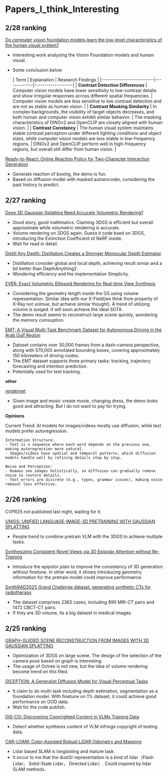 # Papers_I_think_Interesting


## 2/28 ranking

[Do computer vision foundation models learn the low-level characteristics of the human visual system?](https://arxiv.org/pdf/2502.20256)
- Interesting work analysing the Vision Foundation models and human visual.
- Some conclusion below
  
  | Term                     | Explanation | Research Findings |
|--------------------------|-------------|-------------------|
| **Contrast Detection Differences** | Computer vision models have lower sensitivity to low-contrast details and show irregular responses across different spatial frequencies. | Computer vision models are less sensitive to low contrast detection and are not as stable as human vision. |
| **Contrast Masking Similarity** | In complex backgrounds, the visibility of target objects decreases, and both human and computer vision exhibit similar behavior. | The masking characteristics of DINOv2 and OpenCLIP are closely aligned with human vision. |
| **Contrast Constancy** | The human visual system maintains stable contrast perception under different lighting conditions and object sizes, while computer vision models are less stable in low-frequency regions. | DINOv2 and OpenCLIP perform well in high-frequency regions, but overall still differ from human vision. |


[Ready-to-React: Online Reaction Policy for Two-Character Interaction Generation](https://zju3dv.github.io/ready_to_react/)
- Generate reaction of boxing, the demo is fun.
- Based on diffusion model with masked autoencoder, considering the past history to predict.

## 2/27 ranking

[Does 3D Gaussian Splatting Need Accurate Volumetric Rendering?](https://arxiv.org/pdf/2502.19318)
- Good story, good mathmatics. Claiming 3DGS is efficient but overall approximate while volumetric rendering is accurate.
- Volume rendering on 3DGS again. Guess it code bsed on 3DGS, introducing the Extinction Coefficient of NeRF inside.
- Wait for read in detail.

[Distill Any Depth: Distillation Creates a Stronger Monocular Depth Estimator](https://arxiv.org/pdf/2502.19204)
- Distillation consider global and local depth, achieving result simiar and a bit better than DepthAnything2.
- Wondering efficiency and the implementation Simplicity.

[EVER: Exact Volumetric Ellipsoid Rendering for Real-time View Synthesis](https://arxiv.org/abs/2410.01804)
- Considering the geometry length inside the GS using volume representation. Similar idea with our X-Field(we think from property of X-Ray not volmue, but achieve similar thought). A trend of utilizing volume is surged. It will soon achieve the ideal SOTA.
- The demo result seems to reconstruct large scene quickly, wondering the memory comsuption.

[EMT: A Visual Multi-Task Benchmark Dataset for Autonomous Driving in the Arab Gulf Region](https://arxiv.org/pdf/2502.19260)
- Datsset contains over 30,000 frames from a dash-camera perspective, along with 570,000 annotated bounding boxes, covering approximately 150 kilometers of driving routes.
- The EMT dataset supports three primary tasks: tracking, trajectory forecasting and intention prediction.
- Potentially used for test tracking.

**other**

[rendernet](https://rendernet.ai/)
- Given image and music create movie, changing dress, the demo looks good and attracting. But I do not want to pay for trying.


**Opinions**

Current Trend: AI models for images/videos mostly use diffusion, while text models prefer autoregression.
```
Information Structure:
- Text is a sequence where each word depends on the previous one, making autoregression more natural.
- Images/videos have spatial and temporal patterns, which diffusion models handle well by refining details step by step.

Noise and Perception:
- Humans see images holistically, so diffusion can gradually remove noise to restore details.
- Text errors are discrete (e.g., typos, grammar issues), making noise removal less effective.

```


## 2/26 ranking
CVPR25 not published last night, waiting for it.

[UNIGS: UNIFIED LANGUAGE-IMAGE-3D PRETRAINING WITH GAUSSIAN SPLATTING](https://arxiv.org/pdf/2502.17860)
- People trend to combine pretrain VLM with the 3DGS to achieve multiple tasks.

[Synthesizing Consistent Novel Views via 3D Epipolar Attention without Re-Training](https://arxiv.org/pdf/2502.18219)
- Introduce the epipolor plain to improve the consistency of 3D generation without finetune. In other word, it shows introducing geometry information for the pretrain model could improve performance.

[SynthRAD2025 Grand Challenge dataset: generating synthetic CTs for radiotherapy](https://arxiv.org/pdf/2502.17609)
- The dataset comprises 2362 cases, including 890 MRI-CT pairs and 1472 CBCT-CT pairs.
- If they are 3D volume, its a big dataset in medical images.



## 2/25 ranking
[GRAPH-GUIDED SCENE RECONSTRUCTION FROM IMAGES WITH 3D GAUSSIAN SPLATTING](https://arxiv.org/pdf/2502.17377)
- Optimization of 3DGS on large scene. The design of the selection of the camera pose based on graph is interesting.
- The usage of Octree is not new, but the idea of volume rendering become trend on this filed.

[DICEPTION: A Generalist Diffusion Model for Visual Perceptual Tasks](https://arxiv.org/pdf/2502.17157)
- It claim to do multi-task including depth estimation, segmentation as a foundation model. With finetune on 1% dataset, it could achieve good performance on OOD data.
- Wait for the code publish.

[DIS-CO: Discovering Copyrighted Content in VLMs Training Data](https://arxiv.org/pdf/2502.17358)
- Detect whether synthesis content of VLM infringe copyright of testing data.

[CAR-LOAM: Color-Assisted Robust LiDAR Odometry and Mapping](https://arxiv.org/pdf/2502.17249)
- Lidar based SLAM is longlasting and mature task.
- It occur to me that the dust3r representation is a kind of lidar（Flash Lidar， Solid-State Lidar， Directed Lidar）. Could inspired by lidar SLAM methods.


